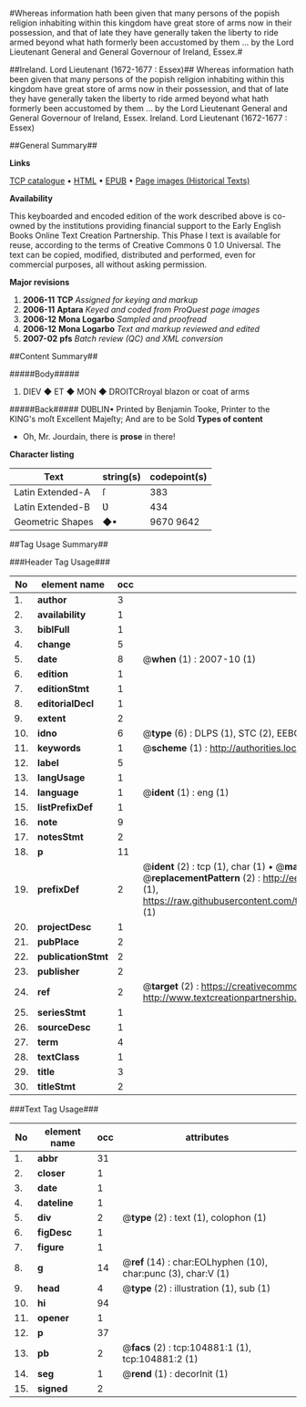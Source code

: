 #Whereas information hath been given that many persons of the popish religion inhabiting within this kingdom have great store of arms now in their possession, and that of late they have generally taken the liberty to ride armed beyond what hath formerly been accustomed by them ... by the Lord Lieutenant General and General Governour of Ireland, Essex.#

##Ireland. Lord Lieutenant (1672-1677 : Essex)##
Whereas information hath been given that many persons of the popish religion inhabiting within this kingdom have great store of arms now in their possession, and that of late they have generally taken the liberty to ride armed beyond what hath formerly been accustomed by them ... by the Lord Lieutenant General and General Governour of Ireland, Essex.
Ireland. Lord Lieutenant (1672-1677 : Essex)

##General Summary##

**Links**

[TCP catalogue](http://www.ota.ox.ac.uk/tcp/)  • 
[HTML](http://tei.it.ox.ac.uk/tcp/Texts-HTML/free/A46/A46154.html)  • 
[EPUB](http://tei.it.ox.ac.uk/tcp/Texts-EPUB/free/A46/A46154.epub) • 
[Page images (Historical Texts)](https://data.historicaltexts.jisc.ac.uk/view?pubId=eebo-16150304e&pageId=eebo-16150304e-104881-1)

**Availability**

This keyboarded and encoded edition of the
	       work described above is co-owned by the institutions
	       providing financial support to the Early English Books
	       Online Text Creation Partnership. This Phase I text is
	       available for reuse, according to the terms of Creative
	       Commons 0 1.0 Universal. The text can be copied,
	       modified, distributed and performed, even for
	       commercial purposes, all without asking permission.

**Major revisions**

1. __2006-11__ __TCP__ *Assigned for keying and markup*
1. __2006-11__ __Aptara__ *Keyed and coded from ProQuest page images*
1. __2006-12__ __Mona Logarbo__ *Sampled and proofread*
1. __2006-12__ __Mona Logarbo__ *Text and markup reviewed and edited*
1. __2007-02__ __pfs__ *Batch review (QC) and XML conversion*

##Content Summary##

#####Body#####

1. DIEV ◆ ET ◆ MON ◆ DROITCRroyal blazon or coat of arms

#####Back#####
DƲBLIN▪
Printed by Benjamin Tooke, Printer to the KING's moſt Excellent Majeſty; And
are to be Sold 
**Types of content**

  * Oh, Mr. Jourdain, there is **prose** in there!

**Character listing**


|Text|string(s)|codepoint(s)|
|---|---|---|
|Latin Extended-A|ſ|383|
|Latin Extended-B|Ʋ|434|
|Geometric Shapes|◆▪|9670 9642|

##Tag Usage Summary##

###Header Tag Usage###

|No|element name|occ|attributes|
|---|---|---|---|
|1.|__author__|3||
|2.|__availability__|1||
|3.|__biblFull__|1||
|4.|__change__|5||
|5.|__date__|8| @__when__ (1) : 2007-10 (1)|
|6.|__edition__|1||
|7.|__editionStmt__|1||
|8.|__editorialDecl__|1||
|9.|__extent__|2||
|10.|__idno__|6| @__type__ (6) : DLPS (1), STC (2), EEBO-CITATION (1), OCLC (1), VID (1)|
|11.|__keywords__|1| @__scheme__ (1) : http://authorities.loc.gov/ (1)|
|12.|__label__|5||
|13.|__langUsage__|1||
|14.|__language__|1| @__ident__ (1) : eng (1)|
|15.|__listPrefixDef__|1||
|16.|__note__|9||
|17.|__notesStmt__|2||
|18.|__p__|11||
|19.|__prefixDef__|2| @__ident__ (2) : tcp (1), char (1)  •  @__matchPattern__ (2) : ([0-9\-]+):([0-9IVX]+) (1), (.+) (1)  •  @__replacementPattern__ (2) : http://eebo.chadwyck.com/downloadtiff?vid=$1&page=$2 (1), https://raw.githubusercontent.com/textcreationpartnership/Texts/master/tcpchars.xml#$1 (1)|
|20.|__projectDesc__|1||
|21.|__pubPlace__|2||
|22.|__publicationStmt__|2||
|23.|__publisher__|2||
|24.|__ref__|2| @__target__ (2) : https://creativecommons.org/publicdomain/zero/1.0/ (1), http://www.textcreationpartnership.org/docs/. (1)|
|25.|__seriesStmt__|1||
|26.|__sourceDesc__|1||
|27.|__term__|4||
|28.|__textClass__|1||
|29.|__title__|3||
|30.|__titleStmt__|2||


###Text Tag Usage###

|No|element name|occ|attributes|
|---|---|---|---|
|1.|__abbr__|31||
|2.|__closer__|1||
|3.|__date__|1||
|4.|__dateline__|1||
|5.|__div__|2| @__type__ (2) : text (1), colophon (1)|
|6.|__figDesc__|1||
|7.|__figure__|1||
|8.|__g__|14| @__ref__ (14) : char:EOLhyphen (10), char:punc (3), char:V (1)|
|9.|__head__|4| @__type__ (2) : illustration (1), sub (1)|
|10.|__hi__|94||
|11.|__opener__|1||
|12.|__p__|37||
|13.|__pb__|2| @__facs__ (2) : tcp:104881:1 (1), tcp:104881:2 (1)|
|14.|__seg__|1| @__rend__ (1) : decorInit (1)|
|15.|__signed__|2||
